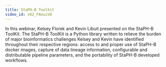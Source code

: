 ```yaml
---
title: StaPH-B Toolkit  
video_id: v62_FAouiV8
---
```

In this webinar, Kelsey Florek and Kevin Libuit presented on the StaPH-B ToolKit. The StaPH-B ToolKit is a Python library written to relieve the burden of major bioinformatics challenges Kelsey and Kevin have identified throughout their respective regions: access to and proper use of StaPH-B docker images, capture of data lineage information, configurable and distributable pipeline parameters, and the portability of StaPH-B developed workflows.
